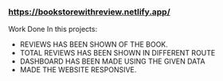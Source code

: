 ### https://bookstorewithreview.netlify.app/

Work Done In this projects:

- REVIEWS HAS BEEN SHOWN OF THE BOOK.
- TOTAL REVIEWS HAS BEEN SHOWN IN DIFFERENT ROUTE
- DASHBOARD HAS BEEN MADE USING THE GIVEN DATA
- MADE THE WEBSITE RESPONSIVE.
